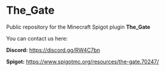 # The_Gate

Public repository for the Minecraft Spigot plugin __The_Gate__


You can contact us here:

__Discord:__ https://discord.gg/RW4C7bn

__Spigot:__ https://www.spigotmc.org/resources/the-gate.70247/
